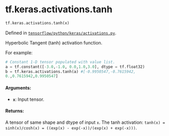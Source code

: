 <div itemscope itemtype="http://developers.google.com/ReferenceObject">
<meta itemprop="name" content="tf.keras.activations.tanh" />
<meta itemprop="path" content="Stable" />
</div>

# tf.keras.activations.tanh

``` python
tf.keras.activations.tanh(x)
```



Defined in [`tensorflow/python/keras/activations.py`](/code/stable/tensorflow/python/keras/activations.py).

Hyperbolic Tangent (tanh) activation function.

For example:

```python
# Constant 1-D tensor populated with value list.
a = tf.constant([-3.0,-1.0, 0.0,1.0,3.0], dtype = tf.float32)
b = tf.keras.activations.tanh(a) #[-0.9950547,-0.7615942,
0.,0.7615942,0.9950547]
```
#### Arguments:

* <b>`x`</b>: Input tensor.


#### Returns:

A tensor of same shape and dtype of input `x`.
The tanh activation: `tanh(x) = sinh(x)/cosh(x) = ((exp(x) -
exp(-x))/(exp(x) + exp(-x)))`.